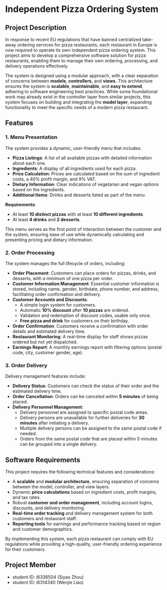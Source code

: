 # Independent Pizza Ordering System

## Project Description

In response to recent EU regulations that have banned centralized take-away ordering services for pizza restaurants, each restaurant in Europe is now required to operate its own independent pizza ordering system. This project aims to develop a comprehensive software solution for pizza restaurants, enabling them to manage their own ordering, processing, and delivery operations effectively.

The system is designed using a modular approach, with a clear separation of concerns between **models**, **controllers**, and **views**. This architecture ensures the system is **scalable**, **maintainable**, and **easy to extend**, adhering to software engineering best practices. While some foundational work may already exist in the controller layer from similar projects, this system focuses on building and integrating the **model layer**, expanding functionality to meet the specific needs of a modern pizza restaurant.

## Features

### 1. Menu Presentation

The system provides a dynamic, user-friendly menu that includes:

- **Pizza Listings**: A list of all available pizzas with detailed information about each one.
- **Ingredients**: A display of all ingredients used for each pizza.
- **Price Calculation**: Prices are calculated based on the sum of ingredient costs, a 40% profit margin, and 9% VAT.
- **Dietary Information**: Clear indications of vegetarian and vegan options based on the ingredients.
- **Additional Items**: Drinks and desserts listed as part of the menu.

**Requirements**:
- At least **10 distinct pizzas** with at least **10 different ingredients**.
- At least **4 drinks** and **2 desserts**.

This menu serves as the first point of interaction between the customer and the system, ensuring ease of use while dynamically calculating and presenting pricing and dietary information.

### 2. Order Processing

The system manages the full lifecycle of orders, including:

- **Order Placement**: Customers can place orders for pizzas, drinks, and desserts, with a minimum of one pizza per order.
- **Customer Information Management**: Essential customer information is stored, including name, gender, birthdate, phone number, and address, facilitating order confirmation and delivery.
- **Customer Accounts and Discounts**:
    - A simple login system for customers.
    - Automatic **10% discount** after **10 pizzas** are ordered.
    - Validation and redemption of discount codes, usable only once.
    - **Free pizza and drink** for customers on their birthday.
- **Order Confirmation**: Customers receive a confirmation with order details and estimated delivery time.
- **Restaurant Monitoring**: A real-time display for staff shows pizzas ordered but not yet dispatched.
- **Earnings Report**: A monthly earnings report with filtering options (postal code, city, customer gender, age).

### 3. Order Delivery

Delivery management features include:

- **Delivery Status**: Customers can check the status of their order and the estimated delivery time.
- **Order Cancellation**: Orders can be canceled within **5 minutes** of being placed.
- **Delivery Personnel Management**:
    - Delivery personnel are assigned to specific postal code areas.
    - Delivery persons are unavailable for further deliveries for **30 minutes** after initiating a delivery.
    - Multiple delivery persons can be assigned to the same postal code if needed.
    - Orders from the same postal code that are placed within 5 minutes can be grouped into a single delivery.

## Software Requirements

This project requires the following technical features and considerations:

- A **scalable** and **modular architecture**, ensuring separation of concerns between the model, controller, and view layers.
- Dynamic **price calculations** based on ingredient costs, profit margins, and tax rates.
- Robust **customer and order management**, including account logins, discounts, and delivery monitoring.
- **Real-time order tracking** and delivery management system for both customers and restaurant staff.
- **Reporting tools** for earnings and performance tracking based on region and customer demographics.

By implementing this system, each pizza restaurant can comply with EU regulations while providing a high-quality, user-friendly ordering experience for their customers.

## Project Member
- student ID: i6336504 (Siyao Zhou)
- student ID: i6314340 (Wenjie Liao)
